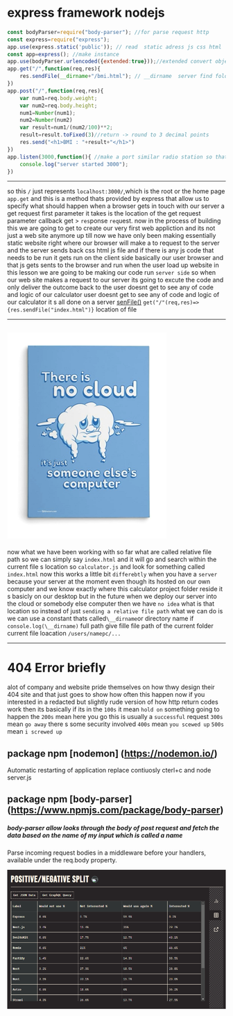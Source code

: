 # express  framework nodejs




```js
const bodyParser=require("body-parser"); //for parse request http 
const express=require("express");
app.use(express.static('public')); // read  static adress js css html  inside public folder can add another folder by the way
const app=express(); //make instance
app.use(bodyParser.urlencoded({extended:true}));//extended convert object data payload network    url json text
app.get("/",function(req,res){
    res.sendFile(__dirname+"/bmi.html"); // __dirname  server find folder place 
})
app.post("/",function(req,res){
    var num1=req.body.weight;
    var num2=req.body.height;
    num1=Number(num1);
    num2=Number(num2)
    var result=num1/(num2/100)**2;
    result=result.toFixed(3)//return -> round to 3 decimal points
    res.send("<h1>BMI : "+result+"</h1>")
})
app.listen(3000,function(){ //make a port similar radio station so that can do res,req
    console.log("server started 3000");
})

```

-----
so this `/` just represents `localhost:3000/`,which is the root or the home page
`app.get`
and this is a method thats provided by express that allow us to specify
what should happen when a browser gets in touch with our server a get request
first parameter it takes is  the location of the get request
parameter  callback  get > `res`ponse `req`uest.
now in the process of building this we are going to get to create our very 
first web appliction and its not just a web site anymore up till now 
we have only been making essentially static website right where our 
browser will make a to request to the server and the server sends back
css html js  file and if there is any js code that needs to be run 
it gets run on the client side basically our user browser and that js gets sents 
to the browser and run when the user load up website
in this lesson we are going to be making our code run `server side`
so when our web site makes a request to our server  its going to excute the code
and only deliver the outcome back to the user doesnt get to see any of code
and logic of our calculator
user doesnt get to see any of code and logic of our calculator
it s all done on a server   [senFile()](https://expressjs.com/en/4x/api.html#res.sendFile)
`get("/"(req,res)=>{res.sendFile("index.html")}`
location of file

------
![cloud](https://raw.githubusercontent.com/wer340/javaScript/main/experss/images/clouds.png)
----

now what we have been working with so far what are called relative file path
so we can simply  say `index.html` and it will go and search within the current
file s location so `calculator.js` and look for something called `index.html`
now this works a little bit `differebtly` when you have a `server` because 
your server at the moment even though its hosted on our own computer
and we know exactly where this calculator project folder reside it s basicly
on our desktop but in  the future when we deploy our server into the cloud
or somebody else computer then we have `no idea` what is that location 
so instead of just `sending a relative file path` what we can do is we can use
a constant thats called` \__dirname `or directory name
if `console.log(\__dirname)` full path  give fille file path of the current folder
current file loacation
`/users/namepc/...`

--------------------
# 404 Error briefly
alot of company and website pride themselves on how thwy design their 
404 site and that just goes to show how often this happen
now  if you interested in a redacted but slightly rude version of how http
return codes work then its  basically if its in the `100s` it mean `hold on` 
something going to happen the `200s` mean here you go this is usually a
`successful` request `300s` mean `go away` there s some security involved `400s`
mean `you scewed up` `500s` mean `i screwed up`


## package npm [nodemon] (https://nodemon.io/)
Automatic restarting of application  replace contiuosly     cterl+c and node server.js   

## package npm [body-parser] (https://www.npmjs.com/package/body-parser)
##### body-parser allow  looks through the body of post request and fetch the data based on the name of my input which is called a name

Parse incoming request bodies in a middleware before your handlers, available under the req.body property.

![express](https://raw.githubusercontent.com/wer340/javaScript/main/experss/images/express.png)
